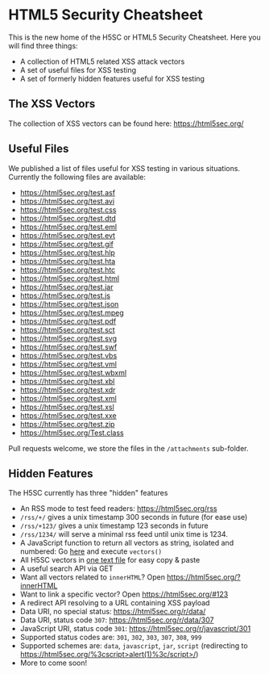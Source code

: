 HTML5 Security Cheatsheet
====

This is the new home of the H5SC or HTML5 Security Cheatsheet. Here you will find three things:

 * A collection of HTML5 related XSS attack vectors
 * A set of useful files for XSS testing
 * A set of formerly hidden features useful for XSS testing

## The XSS Vectors

The collection of XSS vectors can be found here: https://html5sec.org/

## Useful Files

We published a list of files useful for XSS testing in various situations. Currently the following files are available:

 * https://html5sec.org/test.asf
 * https://html5sec.org/test.avi
 * https://html5sec.org/test.css
 * https://html5sec.org/test.dtd
 * https://html5sec.org/test.eml
 * https://html5sec.org/test.evt
 * https://html5sec.org/test.gif
 * https://html5sec.org/test.hlp
 * https://html5sec.org/test.hta
 * https://html5sec.org/test.htc
 * https://html5sec.org/test.html
 * https://html5sec.org/test.jar
 * https://html5sec.org/test.js
 * https://html5sec.org/test.json
 * https://html5sec.org/test.mpeg
 * https://html5sec.org/test.pdf
 * https://html5sec.org/test.sct
 * https://html5sec.org/test.svg
 * https://html5sec.org/test.swf
 * https://html5sec.org/test.vbs
 * https://html5sec.org/test.vml
 * https://html5sec.org/test.wbxml
 * https://html5sec.org/test.xbl
 * https://html5sec.org/test.xdr
 * https://html5sec.org/test.xml
 * https://html5sec.org/test.xsl
 * https://html5sec.org/test.xxe
 * https://html5sec.org/test.zip
 * https://html5sec.org/Test.class

Pull requests welcome, we store the files in the `/attachments` sub-folder.

## Hidden Features

The H5SC currently has three "hidden" features

 * An RSS mode to test feed readers: https://html5sec.org/rss
  * `/rss/+/` gives a unix timestamp 300 seconds in future (for ease use)
  * `/rss/+123/` gives a unix timestamp 123 seconds in future
  * `/rss/1234/` will serve a minimal rss feed until unix time is 1234. 
 * A JavaScript function to return all vectors as string, isolated and numbered: Go [here](https://html5sec.org/) and execute `vectors()`
 * All H5SC vectors in [one text file](https://raw.githubusercontent.com/cure53/H5SC/master/vectors.txt) for easy copy & paste
 * A useful search API via GET
  * Want all vectors related to `innerHTML`? Open https://html5sec.org/?innerHTML
  * Want to link a specific vector? Open https://html5sec.org/#123
 * A redirect API resolving to a URL containing XSS payload
  *  Data URI, no special status: https://html5sec.org/r/data/
  *  Data URI, status code `307`: https://html5sec.org/r/data/307
  *  JavaScript URI, status code `301`: https://html5sec.org/r/javascript/301
  *  Supported status codes are: `301`, `302`, `303`, `307`, `308`, `999`
  *  Supported schemes are: `data`, `javascript`, `jar`, `script` (redirecting to https://html5sec.org/%3cscript>alert(1)%3c/script>/)
 * More to come soon!
 
